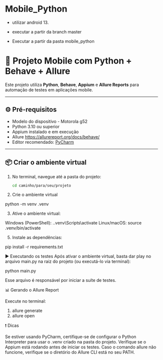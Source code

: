 # Mobile_Python
- utilizar android 13.
- executar a partir da branch master

- Executar a partir da pasta mobile_python

# 📱 Projeto Mobile com Python + Behave + Allure
 
Este projeto utiliza **Python**, **Behave**, **Appium** e **Allure Reports** para automação de testes em aplicações mobile.
 
---
 
## ⚙️ Pré-requisitos
 
- Modelo do dispositivo - Motorola g52
- Python 3.10 ou superior
- Appium instalado e em execução
- Allure https://allurereport.org/docs/behave/
- Editor recomendado: [PyCharm](https://www.jetbrains.com/pycharm/)
 
---
 
## 📦 Criar o ambiente virtual
 
1. No terminal, navegue até a pasta do projeto:
 
   ```bash
   cd caminho/para/seu/projeto

2. Crie o ambiente virtual
 
  python -m venv .venv

3. Ative o ambiente virtual:
   
  Windows (PowerShell):
  .\.venv\Scripts\activate
  Linux/macOS:
  source .venv/bin/activate

5. Instale as dependências:
   
  pip install -r requirements.txt

▶️ Executando os testes
Após ativar o ambiente virtual, basta dar play no arquivo main.py na raiz do projeto (ou executá-lo via terminal):
 
python main.py
 
Esse arquivo é responsável por iniciar a suíte de testes.

📊 Gerando o Allure Report

Execute no terminal: 
1. allure generate 
2. allure open

❗ Dicas

Se estiver usando PyCharm, certifique-se de configurar o Python Interpreter para usar o .venv criado na pasta do projeto.
Verifique se o Appium está rodando antes de iniciar os testes.
Caso o comando allure não funcione, verifique se o diretório do Allure CLI está no seu PATH.

  
